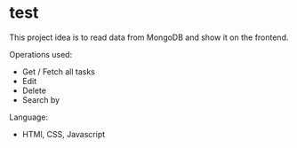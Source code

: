# test

This project idea is to read data from MongoDB and show it on the frontend.

Operations used:
- Get / Fetch all tasks
- Edit
- Delete
- Search by


Language:
- HTMl, CSS, Javascript
